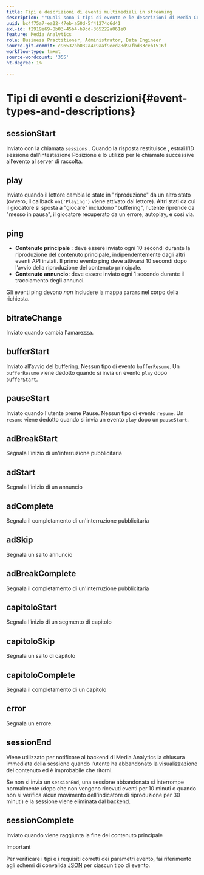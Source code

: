 ```yaml
---
title: Tipi e descrizioni di eventi multimediali in streaming
description: '"Quali sono i tipi di evento e le descrizioni di Media Collection? "'
uuid: bc4f75a7-ea22-47eb-a50d-5f41274c6d41
exl-id: f2919e69-8b03-45b4-b9cd-365222a061e0
feature: Media Analytics
role: Business Practitioner, Administrator, Data Engineer
source-git-commit: c96532bb032a4c9aaf9eed28d97fbd33ceb1516f
workflow-type: tm+mt
source-wordcount: '355'
ht-degree: 1%

---
```


# Tipi di eventi e descrizioni{#event-types-and-descriptions}

## sessionStart

Inviato con la chiamata `sessions` . Quando la risposta restituisce , estrai l’ID sessione dall’intestazione Posizione e lo utilizzi per le chiamate successive all’evento al server di raccolta.

## play

Inviato quando il lettore cambia lo stato in &quot;riproduzione&quot; da un altro stato (ovvero, il callback `on('Playing')` viene attivato dal lettore). Altri stati da cui il giocatore si sposta a &quot;giocare&quot; includono &quot;buffering&quot;, l&#39;utente riprende da &quot;messo in pausa&quot;, il giocatore recuperato da un errore, autoplay, e così via.

## ping

* **Contenuto principale :** deve essere inviato ogni 10 secondi durante la riproduzione del contenuto principale, indipendentemente dagli altri eventi API inviati. Il primo evento ping deve attivarsi 10 secondi dopo l’avvio della riproduzione del contenuto principale.
* **Contenuto annuncio:** deve essere inviato ogni 1 secondo durante il tracciamento degli annunci.

Gli eventi ping devono *non* includere la mappa `params` nel corpo della richiesta.

## bitrateChange

Inviato quando cambia l&#39;amarezza.

## bufferStart

Inviato all’avvio del buffering. Nessun tipo di evento `bufferResume`. Un `bufferResume` viene dedotto quando si invia un evento `play` dopo `bufferStart`.

## pauseStart

Inviato quando l&#39;utente preme Pause. Nessun tipo di evento `resume`. Un `resume` viene dedotto quando si invia un evento `play` dopo un `pauseStart`.

## adBreakStart

Segnala l&#39;inizio di un&#39;interruzione pubblicitaria

## adStart

Segnala l&#39;inizio di un annuncio

## adComplete

Segnala il completamento di un&#39;interruzione pubblicitaria

## adSkip

Segnala un salto annuncio

## adBreakComplete

Segnala il completamento di un&#39;interruzione pubblicitaria

## capitoloStart

Segnala l’inizio di un segmento di capitolo

## capitoloSkip

Segnala un salto di capitolo

## capitoloComplete

Segnala il completamento di un capitolo

## error

Segnala un errore.

## sessionEnd

Viene utilizzato per notificare al backend di Media Analytics la chiusura immediata della sessione quando l’utente ha abbandonato la visualizzazione del contenuto ed è improbabile che ritorni.

Se non si invia un `sessionEnd`, una sessione abbandonata si interrompe normalmente (dopo che non vengono ricevuti eventi per 10 minuti o quando non si verifica alcun movimento dell&#39;indicatore di riproduzione per 30 minuti) e la sessione viene eliminata dal backend.

## sessionComplete

Inviato quando viene raggiunta la fine del contenuto principale

>[!IMPORTANT]
>
>Per verificare i tipi e i requisiti corretti dei parametri evento, fai riferimento agli schemi di convalida [JSON](/help/media-collection-api/mc-api-ref/mc-api-json-validation.md) per ciascun tipo di evento.
